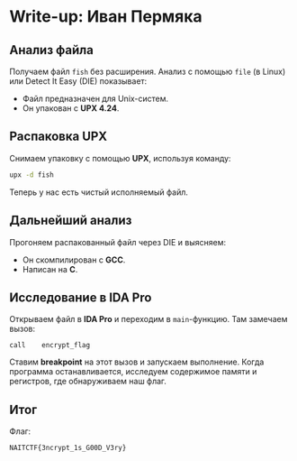# Write-up: Иван Пермяка

## Анализ файла
Получаем файл `fish` без расширения. Анализ с помощью `file` (в Linux) или Detect It Easy (DIE) показывает:
- Файл предназначен для Unix-систем.
- Он упакован с **UPX 4.24**.

## Распаковка UPX
Снимаем упаковку с помощью **UPX**, используя команду:
```sh
upx -d fish
```
Теперь у нас есть чистый исполняемый файл.

## Дальнейший анализ
Прогоняем распакованный файл через DIE и выясняем:
- Он скомпилирован с **GCC**.
- Написан на **C**.

## Исследование в IDA Pro
Открываем файл в **IDA Pro** и переходим в `main`-функцию. Там замечаем вызов:
```assembly
call    encrypt_flag
```
Ставим **breakpoint** на этот вызов и запускаем выполнение. Когда программа останавливается, исследуем содержимое памяти и регистров, где обнаруживаем наш флаг.

## Итог
Флаг:
```
NAITCTF{3ncrypt_1s_G00D_V3ry}
```

